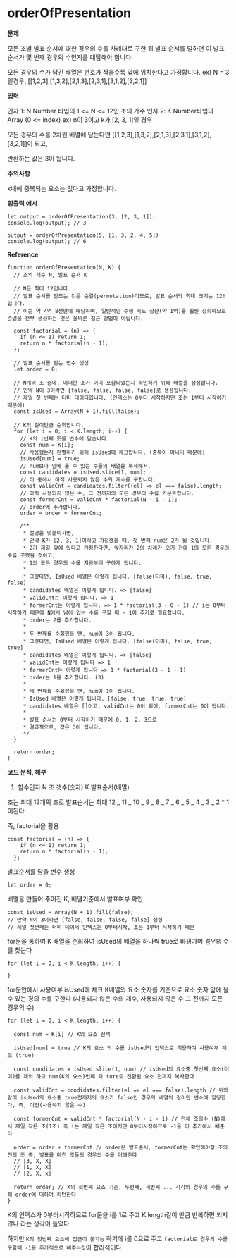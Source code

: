 # orderOfPresentation

**문제**

모든 조별 발표 순서에 대한 경우의 수를 차례대로 구한 뒤 발표 순서를 말하면 이 발표 순서가 몇 번째 경우의 수인지를 대답해야 합니다.

모든 경우의 수가 담긴 배열은 번호가 작을수록 앞에 위치한다고 가정합니다.
ex) N = 3일경우, [[1,2,3],[1,3,2],[2,1,3],[2,3,1],[3,1,2],[3,2,1]]

**입력**

인자 1: N
Number 타입의 1 <= N <= 12인 조의 개수
인자 2: K
Number타입의 Array (0 <= index)
ex) n이 3이고 k가 [2, 3, 1]일 경우

모든 경우의 수를 2차원 배열에 담는다면 [[1,2,3],[1,3,2],[2,1,3],[2,3,1],[3,1,2],[3,2,1]]이 되고,

반환하는 값은 3이 됩니다.

**주의사항**

k내에 중복되는 요소는 없다고 가정합니다.

**입출력 예시**

```
let output = orderOfPresentation(3, [2, 3, 1]);
console.log(output); // 3

output = orderOfPresentation(5, [1, 3, 2, 4, 5])
console.log(output); // 6
```

**Reference**

```
function orderOfPresentation(N, K) {
  // 조의 개수 N, 발표 순서 K

  // N은 최대 12입니다.
  // 발표 순서를 만드는 것은 순열(permutation)이므로, 발표 순서의 최대 크기는 12!입니다.
  // 이는 약 4억 8천만에 해당하며, 일반적인 수행 속도 상한(약 1억)을 훨씬 상회하므로 순열을 전부 생성하는 것은 올바른 접근 방법이 아닙니다.

  const factorial = (n) => {
    if (n <= 1) return 1;
    return n * factorial(n - 1);
  };

  // 발표 순서를 담는 변수 생성
  let order = 0;

  // N개의 조 중에, 어떠한 조가 이미 포함되었는지 확인하기 위해 배열을 생성합니다.
  // 만약 N이 3이라면 [false, false, false, false]로 생성됩니다.
  // 제일 첫 번째는 더미 데이터입니다. (인덱스는 0부터 시작하지만 조는 1부터 시작하기 때문에)
  const isUsed = Array(N + 1).fill(false);

  // K의 길이만큼 순회합니다.
  for (let i = 0; i < K.length; i++) {
    // K의 i번째 조를 변수에 담습니다.
    const num = K[i];
    // 사용했는지 판별하기 위해 isUsed에 체크합니다. (중복이 아니기 때문에)
    isUsed[num] = true;
    // num보다 앞에 올 수 있는 수들의 배열을 복제해서,
    const candidates = isUsed.slice(1, num);
    // 이 중에서 아직 사용되지 않은 수의 개수를 구합니다.
    const validCnt = candidates.filter((el) => el === false).length;
    // 아직 사용되지 않은 수, 그 전까지의 모든 경우의 수를 카운트합니다.
    const formerCnt = validCnt * factorial(N - i - 1);
    // order에 추가합니다.
    order = order + formerCnt;

    /**
     * 설명을 덧붙이자면,
     * 만약 K가 [2, 3, 1]이라고 가정했을 때, 첫 번째 num은 2가 될 것입니다.
     * 2가 제일 앞에 있다고 가정한다면, 앞자리가 2의 차례가 오기 전에 1의 모든 경우의 수를 구했을 것이고,
     * 1의 모든 경우의 수를 지금부터 구하게 됩니다.
     *
     * 그렇다면, IsUsed 배열은 이렇게 됩니다. [false(더미), false, true, false]
     * candidates 배열은 이렇게 됩니다. => [false]
     * validCnt는 이렇게 됩니다. => 1
     * formerCnt는 이렇게 됩니다. => 1 * factorial(3 - 0 - 1) // i는 0부터 시작하기 때문에 N에서 남아 있는 수를 구할 때 - 1이 추가로 필요합니다.
     * order는 2를 추가합니다.
     *
     * 두 번째를 순회했을 땐, num이 3이 됩니다.
     * 그렇다면, IsUsed 배열은 이렇게 됩니다. [false(더미), false, true, true]
     * candidates 배열은 이렇게 됩니다. => [false]
     * validCnt는 이렇게 됩니다 => 1
     * formerCnt는 이렇게 됩니다 => 1 * factorial(3 - 1 - 1)
     * order는 1을 추가합니다. (3)
     *
     * 세 번째를 순회했을 땐, num이 1이 됩니다.
     * IsUsed 배열은 이렇게 됩니다. [false, true, true, true]
     * candidates 배열은 []이고, validCnt는 0이 되어, formerCnt는 0이 됩니다.
     *
     * 발표 순서는 0부터 시작하기 때문에 0, 1, 2, 3으로
     * 결과적으로, 값은 3이 됩니다.
     */
  }

  return order;
}
```

**코드 분석, 해부**

1. 함수인자
   N 조 갯수(숫자)
   K 발표순서(배열)

조는 최대 12개의 조로
발표순서는 최대 12 _ 11 _ 10 _ 9 _ 8 _ 7 _ 6 _ 5 _ 4 _ 3 _ 2 \* 1 이된다

즉, factorial을 활용

```
const factorial = (n) => {
    if (n <= 1) return 1;
    return n * factorial(n - 1);
  };
```

발표순서를 담을 변수 생성

```
let order = 0;
```

배열을 만들어 주어진 K, 배열기준에서 발표여부 확인

```
const isUsed = Array(N + 1).fill(false);
// 만약 N이 3이라면 [false, false, false, false] 생성
// 제일 첫번째는 더미 데이터 인텍스는 0부터시작, 조는 1부터 시작하기 때문
```

for문을 통하여 K 배열을 순회하여 isUsed의 배열을 하나씩 true로 바꿔가며 경우의 수를 찾는다

```
for (let i = 0; i < K.length; i++) {

}
```

for문안에서 사용여부 isUsed에 체크
K배열의 요소 숫자를 기준으로 요소 숫자 앞에 올수 있는 경의 수를 구한다
(사용되지 않은 수의 개수, 사용되지 않은 수 그 전까지 모든 경우의 수)

```
for (let i = 0; i < K.length; i++) {

  const num = K[i] // K의 요소 선택

  isUsed[num] = true // K의 요소 의 수를 isUsed의 인덱스로 적용하여 사용여부 체크 (true)

  const condidates = isUsed.slice(1, num) // isUsed의 요소중 첫번째 요소(더미)를 제외 하고 num(K의 요소)번째 즉 ture로 전환된 요소 전까지 복사한다

  const validCnt = condidates.filter(el => el === false).length // 위와 같이 isUsed의 요소중 true전까지의 요소가 false인 경우의 배열의 길이만 변수에 할당한다, 즉, 이전(사용하지 않은 수)

  const formerCnt = validCnt * factorial(N - i - 1) // 전체 조의수 (N)에서 제일 작은 조(1조) 즉 i는 제일 작은 조이지만 0부터시작하므로 -1을 더 추가해서 빼준다

  order = order + formerCnt // order은 발표순서, formerCnt는 확인해야할 조의 전의 조 즉, 발표를 마친 조들의 경우의 수를 더해준다
  // [3, X, X]
  // [1, X, X]
  // [2, X, x]

  return order; // K의 첫번째 요소 기준, 두번째, 세번째 ... 각각의 경우의 수를 구해 order에 더하여 리턴한다
}
```

K의 인텍스가 0부터시작하므로 for문을 i를 1로 주고 K.length길이 만큼 반복하면 되지 않나 라는 생각이 들었다

하지만 `K의 첫번째 요소에 접근이 불가능` 하기에 i를 0으로 주고
`factorial로 경우의 수를 구할때 -1을 추가적으로 뻬주는것`이 합리적이다

